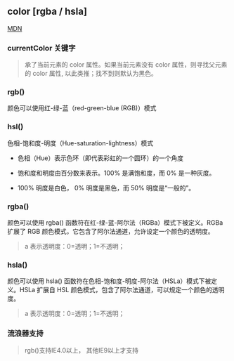 ## color [rgba / hsla]

[MDN](https://developer.mozilla.org/zh-CN/docs/Web/CSS/color_value)

### currentColor 关键字

> 承了当前元素的 color 属性。如果当前元素没有 color 属性，则寻找父元素的 color 属性, 以此类推；找不到则默认为黑色。

### rgb()

颜色可以使用红-绿-蓝（red-green-blue (RGB)）模式

### hsl()

色相-饱和度-明度（Hue-saturation-lightness）模式

- 色相（Hue）表示色环（即代表彩虹的一个圆环）的一个角度

- 饱和度和明度由百分数来表示。100% 是满饱和度，而 0% 是一种灰度。

- 100% 明度是白色， 0% 明度是黑色，而 50% 明度是“一般的”。

### rgba()

颜色可以使用 rgba() 函数符在红-绿-蓝-阿尔法（RGBa）模式下被定义。RGBa 扩展了 RGB 颜色模式，它包含了阿尔法通道，允许设定一个颜色的透明度。
> a 表示透明度：0=透明；1=不透明；

### hsla()

颜色可以使用 hsla() 函数符在色相-饱和度-明度-阿尔法（HSLa）模式下被定义。HSLa 扩展自 HSL 颜色模式，包含了阿尔法通道，可以规定一个颜色的透明度。
> a 表示透明度：0=透明；1=不透明；

### 流浪器支持

> rgb()支持IE4.0以上， 其他IE9以上才支持